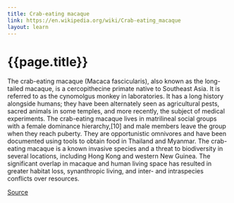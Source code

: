 ```yaml
---
title: Crab-eating macaque
link: https://en.wikipedia.org/wiki/Crab-eating_macaque
layout: learn
---
```

# {{page.title}}

The crab-eating macaque (Macaca fascicularis), also known as the long-tailed macaque, is a cercopithecine primate native to Southeast Asia. It is referred to as the cynomolgus monkey in laboratories. It has a long history alongside humans; they have been alternately seen as agricultural pests, sacred animals in some temples, and more recently, the subject of medical experiments. The crab-eating macaque lives in matrilineal social groups with a female dominance hierarchy,[10] and male members leave the group when they reach puberty. They are opportunistic omnivores  and have been documented using tools to obtain food in Thailand and Myanmar. The crab-eating macaque is a known invasive species and a threat to biodiversity in several locations, including Hong Kong and western New Guinea. The significant overlap in macaque and human living space has resulted in greater habitat loss, synanthropic living, and inter- and intraspecies conflicts over resources.

[Source](page.link)
